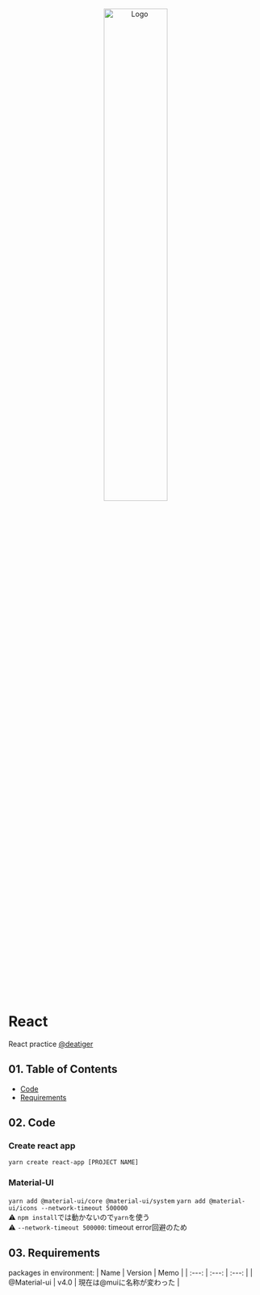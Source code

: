 <!-- PROJECT LOGO -->
<br />
<p align="center">
  <a href="https://ja.reactjs.org/">
    <img src="https://test-hack.com/wp-content/uploads/2022/04/9d0a6780-394a-11eb-9fd1-6296a684b124-1.jpeg" alt="Logo" width=50% height=50%>
  </a>
 
# React
React practice <a href="https://github.com/deatiger/chatbot-demo">@deatiger</a>

## 01. Table of Contents
- [Code](#code)
- [Requirements](#requirements)
  
## 02. Code
### Create react app
  `yarn create react-app [PROJECT NAME]`
### Material-UI
`yarn add @material-ui/core @material-ui/system`
`yarn add @material-ui/icons --network-timeout 500000`
</br>
⚠ `npm install`では動かないので`yarn`を使う</br>
⚠ `--network-timeout 500000`: timeout error回避のため
  
## 03. Requirements
  
 packages in environment: 
| Name |  Version | Memo |
| :---: |  :---:  |  :---:  |
| @Material-ui | v4.0 | 現在は@muiに名称が変わった |
